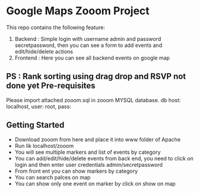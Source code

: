 Google Maps Zooom Project
===================================

This repo contains the following feature:

1. Backend  : Simple login with username admin and password secretpassword, then you can see a form to add events and edit/hide/delete actions
2. Frontend : Here you can see all backend events on google map

PS : Rank sorting using drag drop and RSVP not done yet
Pre-requisites
--------------

Please import attached zooom.sql in zooom MYSQL database.
db host: localhost, user: root, pass:

Getting Started
---------------
- Download zooom from here and place it into www folder of Apache
- Run lik localhost/zooom
- You will see multiple markers and list of events by category
- You can add/edit/hide/delete events from back end, you need to click on login and then enter user credentials admin/secretpassword
- From front ent you can show markers by category
- You can search palces on map
- You can show only one event on marker by click on show on map
